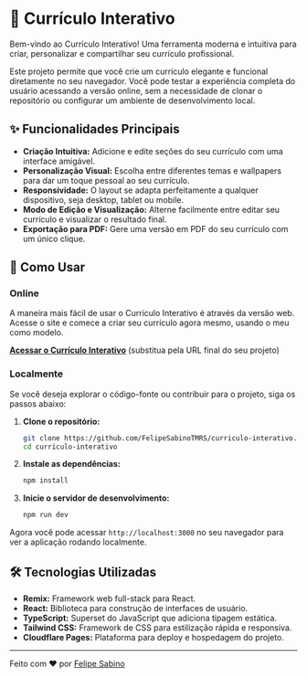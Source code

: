 # 📄 Currículo Interativo

Bem-vindo ao Currículo Interativo! Uma ferramenta moderna e intuitiva para criar, personalizar e compartilhar seu currículo profissional.

Este projeto permite que você crie um currículo elegante e funcional diretamente no seu navegador. Você pode testar a experiência completa do usuário acessando a versão online, sem a necessidade de clonar o repositório ou configurar um ambiente de desenvolvimento local.

## ✨ Funcionalidades Principais

- **Criação Intuitiva:** Adicione e edite seções do seu currículo com uma interface amigável.
- **Personalização Visual:** Escolha entre diferentes temas e wallpapers para dar um toque pessoal ao seu currículo.
- **Responsividade:** O layout se adapta perfeitamente a qualquer dispositivo, seja desktop, tablet ou mobile.
- **Modo de Edição e Visualização:** Alterne facilmente entre editar seu currículo e visualizar o resultado final.
- **Exportação para PDF:** Gere uma versão em PDF do seu currículo com um único clique.

## 🚀 Como Usar

### Online

A maneira mais fácil de usar o Currículo Interativo é através da versão web. Acesse o site e comece a criar seu currículo agora mesmo, usando o meu como modelo.

[**Acessar o Currículo Interativo**](https://curriculo-interativo.felipe-ac1.workers.dev/) (substitua pela URL final do seu projeto)

### Localmente

Se você deseja explorar o código-fonte ou contribuir para o projeto, siga os passos abaixo:

1.  **Clone o repositório:**

    ```bash
    git clone https://github.com/FelipeSabinoTMRS/curriculo-interativo.git
    cd curriculo-interativo
    ```

2.  **Instale as dependências:**

    ```bash
    npm install
    ```

3.  **Inicie o servidor de desenvolvimento:**

    ```bash
    npm run dev
    ```

Agora você pode acessar `http://localhost:3000` no seu navegador para ver a aplicação rodando localmente.

## 🛠️ Tecnologias Utilizadas

- **Remix:** Framework web full-stack para React.
- **React:** Biblioteca para construção de interfaces de usuário.
- **TypeScript:** Superset do JavaScript que adiciona tipagem estática.
- **Tailwind CSS:** Framework de CSS para estilização rápida e responsiva.
- **Cloudflare Pages:** Plataforma para deploy e hospedagem do projeto.

---

Feito com ❤️ por [Felipe Sabino](https://github.com/FelipeSabinoTMRS)